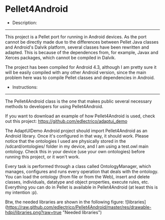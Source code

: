 Pellet4Android
==============

- Description:
-------------
This project is a Pellet port for running in Android devices. As the port cannot be directly made due to the differences between Pellet Java classes and Android's Dalvik platform, several classes have been rewritten and adapted. This is because of the dependences from, for example, Javax and Xerces packages, which cannot be compiled in Dalvik.

The project has been compiled for Android 4.3, although I am pretty sure it will be easily compiled with any other Android version, since the main problem here was to compile Pellet classes and dependencies in Android.

- Instructions:
---------------
The Pellet4Android class is the one that makes public several necessary methods to developers for using Pellet4Android. 

If you want to download an example of how Pellet4Android is used, check out this project: https://github.com/edlectrico/adaptui_demo

The AdaptUIDemo Android project should import Pellet4Android as an Android library. Once it's configured in that way, it should work. Please notice that the ontologies I used are physically stored in the /sdcard/ontologies/ folder in my device, and I am using a test.owl main ontology. Check this in your device (use your own ontologies) before running this project, or it won't work.

Every task is performed through a class called OntologyManager, which manages, configures and runs every operation that deals with the ontology. You can load the ontology (from file or from the Web), insert and delete classes, individuals, datatype and object properties, execute rules, etc. Everything you can do in Pellet is available in Pellet4Android (at least this is my intention :p).

Btw, the needed libraries are shown in the following figure: 
![libraries] (https://raw.github.com/edlectrico/Pellet4Android/master/res/drawable-hdpi/libraries.png?raw=true "Needed libraries")

